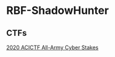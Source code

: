 # RBF-ShadowHunter

## CTFs

[2020 ACICTF All-Army Cyber Stakes](https://rbf-shadowhunter.github.io/ctf/2020_ACICTF_Cyber_Stakes.html)


